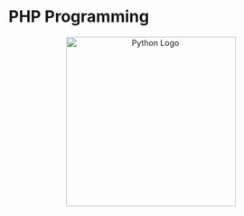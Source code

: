 # PHP Programming


<p align="center">
  <img src="https://github.com/user-attachments/assets/b5e0908a-2812-44f1-ab01-a3fe12a97b7d" width="300" alt="Python Logo">
</p>
